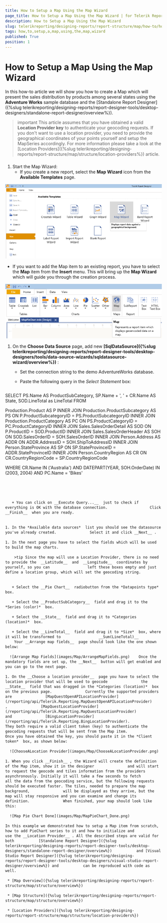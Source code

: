 ```yaml
---
title: How to Setup a Map Using the Map Wizard
page_title: How to Setup a Map Using the Map Wizard | for Telerik Reporting Documentation
description: How to Setup a Map Using the Map Wizard
slug: telerikreporting/designing-reports/report-structure/map/how-to/how-to-setup-a-map-using-the-map-wizard
tags: how,to,setup,a,map,using,the,map,wizard
published: True
position: 1
---
```


# How to Setup a Map Using the Map Wizard



In this how-to article we will show you how to create a Map which will present the sales distribution by products among several states         using the __Adventure Works__  sample database and the [Standalone Report Designer]({%slug telerikreporting/designing-reports/report-designer-tools/desktop-designers/standalone-report-designer/overview%}).       

>important This article assumes that you have obtained a valid  __Location Provider key__  to authenticate your geocoding requests.           If you don't want to use a location provider, you need to provide the geographical coordinates of your points yourself and setup the MapSeries accordingly.           For more information please take a look at the [Location Providers]({%slug telerikreporting/designing-reports/report-structure/map/structure/location-providers%}) article.         


###

1. Start the Map Wizard:
   + If you create a new report, select the __Map Wizard__  icon from the __Available Templates__  page.                   

  ![Item Template Map Wizard](images/Map/ItemTemplate_MapWizard.png)

   + If you want to add the Map item to an existing report, you have to select the __Map__  item                   from the __Insert__  menu.                   This will bring up the __Map Wizard__  which will guide you through the creation process.                   

  ![Insert Menu Select Map](images/Map/InsertMenu_SelectMap.png)


1. On the __Choose Data Source__  page, add new               __[SqlDataSource]({%slug telerikreporting/designing-reports/report-designer-tools/desktop-designers/tools/data-source-wizards/sqldatasource-wizard/overview%})__ :             
   + Set the connection string to the demo AdventureWorks database.

   + Paste the following query in the *Select Statement*  box:                 

	
    ````sql

SELECT
PS.Name AS ProductSubCategory,
SP.Name + ', ' + CR.Name AS State,
SOD.LineTotal as LineTotal
FROM

Production.Product AS P
INNER JOIN Production.ProductSubcategory AS PS ON P.ProductSubcategoryID = PS.ProductSubcategoryID
INNER JOIN Production.ProductCategory AS PC ON PS.ProductCategoryID = PC.ProductCategoryID
INNER JOIN Sales.SalesOrderDetail AS SOD ON P.ProductID = SOD.ProductID
INNER JOIN Sales.SalesOrderHeader AS SOH ON SOD.SalesOrderID = SOH.SalesOrderID
INNER JOIN Person.Address AS ADDR ON ADDR.AddressID = SOH.ShipToAddressID
INNER JOIN Person.StateProvince AS SP ON SP.StateProvinceID = ADDR.StateProvinceID
INNER JOIN Person.CountryRegion AS CR ON CR.CountryRegionCode = SP.CountryRegionCode

WHERE
CR.Name IN ('Australia')
AND DATEPART(YEAR, SOH.OrderDate) IN (2003, 2004)
AND PC.Name = 'Bikes'
````




   + You can click on __Execute Query...__  just to check if everything is OK with the database connection.                   Click __Finish__  when you are ready.                 


1. In the *Available data sources*  list you should see the datasource you've already created.               Select it and click __Next__ .             

1. In the next page you have to select the fields which will be used to build the map charts.             

    >tip Since the map will use a Location Provider, there is no need to provide the  __Latitude__  and  __Longitude__  coordinates by yourself, so you can                 left these boxes empty and just define a location group, which will set the geocoding string.               


   + Select the __Pie Chart__  radiobutton from the *Datapoints type*  box.                 

   + Select the __ProductSubCategory__  field and drag it to the *Series (color)*  box.                 

   + Select the __State__  field and drag it to *Categories (location)*  box.                 

   + Select the __LineTotal__  field and drag it to *Size*  box, where it will be transformed to                 __Sum(LineTotal)__ 
    Your __Arrange map fields__  page should look like the one shown below:               

  ![Arrange Map Fields](images/Map/ArrangeMapFields.png)    Once the mandatory fields are set up, the __Next__  button will get enabled and you can go to the next page.             

1. On the __Choose a location provider__  page you have to select the location provider that will be used to geocode               the __State__  field that was dragged in the *Categories (location)*  box on the previous page.               Currently the supported providers are               [MapQuestOpenAPILocationProvider](/reporting/api/Telerik.Reporting.MapQuestOpenAPILocationProvider)               ,               [MapQuestLocationProvider](/reporting/api/Telerik.Reporting.MapQuestLocationProvider)               and               [BingLocationProvider](/reporting/api/Telerik.Reporting.BingLocationProvider).               They both require a valid client token (key) to authenticate the geocoding requests that will be sent from the Map item.               Once you have obtained the key, you should paste it in the *Client token*  box, as shown below:               

  ![ChooseALocation Provider](images/Map/ChooseALocationProvider.png)

1. When you click __Finish__ , the Wizard will create the definition of the Map item, show it in the designer               and will start to request the geocode and tiles information from the providers asynchronously. Initially it will take a few seconds to fetch               all the data from the geocoding service, but the following requests should be executed faster. The tiles, needed to prepare the map background,               will be displayed as they arrive, but the map will stay responsive and you can examine and change its definition.               When finished, your map should look like this:               

  ![Map Pie Chart Done](images/Map/MapPieChart_Done.png)

In this example we demonstrated how to setup a Map item from scratch, how to add PieChart series to it and how to initialize and           use the __Location Provider__ . All the described steps are valid for both           [Standalone Report Designer]({%slug telerikreporting/designing-reports/report-designer-tools/desktop-designers/standalone-report-designer/overview%})           and [Visual Studio Report Designer]({%slug telerikreporting/designing-reports/report-designer-tools/desktop-designers/visual-studio-report-designer/overview%}) and           can be reproduced with code as well.         

 * [Map Overview]({%slug telerikreporting/designing-reports/report-structure/map/structure/overview%})

 * [Map Structure]({%slug telerikreporting/designing-reports/report-structure/map/structure/overview%})

 * [Location Providers]({%slug telerikreporting/designing-reports/report-structure/map/structure/location-providers%})
